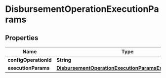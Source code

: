 

# DisbursementOperationExecutionParams


## Properties

| Name | Type | Description | Notes |
|------------ | ------------- | ------------- | -------------|
|**configOperationId** | **String** |  |  |
|**executionParams** | [**DisbursementOperationExecutionParamsExecutionParams**](DisbursementOperationExecutionParamsExecutionParams.md) |  |  [optional] |



